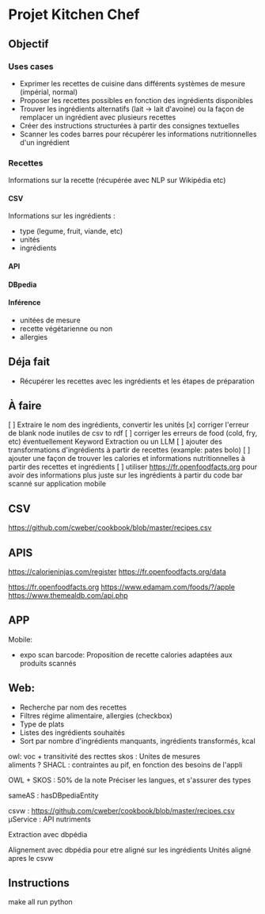 # Projet Kitchen Chef

## Objectif

### Uses cases
- Exprimer les recettes de cuisine dans différents systèmes de mesure (impérial, normal)
- Proposer les recettes possibles en fonction des ingrédients disponibles
- Trouver les ingrédients alternatifs (lait → lait d'avoine) ou la façon de remplacer un ingrédient avec plusieurs recettes
- Créer des instructions structurées à partir des consignes textuelles
- Scanner les codes barres pour récupérer les informations nutritionnelles d'un ingrédient
###  Recettes

Informations sur la recette (récupérée avec NLP sur Wikipédia etc)

#### CSV
Informations sur les ingrédients :
- type (legume, fruit, viande, etc)
- unités
- ingrédients

#### API

#### DBpedia

#### Inférence
- unitées de mesure
- recette végétarienne ou non
- allergies
## Déja fait
- Récupérer les recettes avec les ingrédients et les étapes de préparation
## À faire
[ ] Extraire le nom des ingrédients, convertir les unités
[x] corriger l'erreur de blank node inutiles de csv to rdf
[ ] corriger les erreurs de food (cold, fry, etc) éventuellement Keyword Extraction ou un LLM
[ ] ajouter des transformations d'ingrédients à partir de recettes (example: pates bolo)
[ ] ajouter une façon de trouver les calories et informations nutritionnelles à partir des recettes et ingrédients
[ ] utiliser https://fr.openfoodfacts.org pour avoir des informations plus juste sur les ingrédients à partir du code bar scanné sur application mobile


## CSV
https://github.com/cweber/cookbook/blob/master/recipes.csv
## APIS

https://calorieninjas.com/register
https://fr.openfoodfacts.org/data

https://fr.openfoodfacts.org
https://www.edamam.com/foods/?/apple
https://www.themealdb.com/api.php

## APP

Mobile:
- expo scan barcode:
Proposition de recette
calories adaptées aux produits scannés

## Web:
- Recherche par nom des recettes
- Filtres régime alimentaire, allergies (checkbox)
- Type de plats
- Listes des ingrédients souhaités
- Sort par nombre d'ingrédients manquants, ingrédients transformés, kcal

owl:
voc + transitivité des recttes
skos : Unites de mesures \
    aliments ?
SHACL : contraintes au pif, en fonction des besoins de l'appli

OWL + SKOS : 50% de la note
Préciser les langues, et s'assurer des types

sameAS : hasDBpediaEntity

csvw : https://github.com/cweber/cookbook/blob/master/recipes.csv
µService : API nutriments

Extraction avec dbpédia

Alignement avec dbpédia pour etre aligné sur les ingrédients
Unités aligné apres le csvw

## Instructions

make all
run python  
